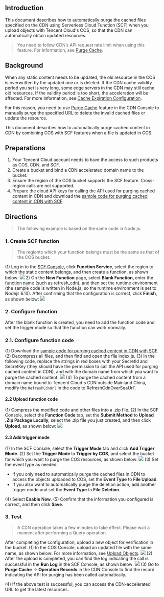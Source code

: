 ## Introduction
This document describes how to automatically purge the cached files specified on the CDN using Serverless Cloud Function (SCF) when you upload objects with Tencent Cloud's COS, so that the CDN can automatically obtain updated resources.

>You need to follow CDN’s API request rate limit when using this feature. For information, see [Purge Cache](https://intl.cloud.tencent.com/document/product/228/6299#url-.E5.88.B7.E6.96.B0).

## Background

When any static content needs to be updated, the old resource in the COS is overwritten by the updated one or is deleted. If the CDN cache validity period you set is very long, some edge servers in the CDN may still cache old resources. If the validity period is too short, the acceleration will be affected. For more information, see [Cache Expiration Configuration](https://intl.cloud.tencent.com/document/product/228/6290).

For this reason, you need to use [Purge Cache](https://intl.cloud.tencent.com/document/product/228/6299) feature in the CDN Console to manually purge the specified URL to delete the invalid cached files or update the resource.

This document describes how to automatically purge cached content in CDN by combining COS with SCF features when a file is updated in COS.

## Preparations

1. Your Tencent Cloud account needs to have the access to such products as COS, CDN, and SCF.
2. Create a bucket and bind a CDN accelerated domain name to the bucket.
3. Ensure the region of the COS bucket supports the SCF feature. Cross-region calls are not supported.
4. Prepare the cloud API keys for calling the API used for purging cached content in CDN and download the [sample code for purging cached content in CDN with SCF](https://main.qcloudimg.com/raw/757b646eb68e9b9a5b2fc4bf0fed2492/scf_about_cdn_refresh.zip).

## Directions

> The following example is based on the same code in Node.js.

### 1. Create SCF function
>The region​to which your function belongs must be the same as that of the COS bucket.

(1) Log in to the [SCF Console](https://console.cloud.tencent.com/scf/), click **Function Service**, select the region to which the static content belongs, and then create a function, as shown below:
![](https://main.qcloudimg.com/raw/c9e1a3307b1594de3c85c00bcbc71a88.png)
2) On the **New Function** page, select **Blank Function**, enter the function name (such as refresh_cdn), and then set the runtime environment (the sample code is written in Node.js, so the runtime environment is set to Nodejs 6.10). After confirming that the configuration is correct, click **Finish**, as shown below:
![](https://main.qcloudimg.com/raw/c1573fffc6b101f5052eb98de25f9363.png)

### 2. Configure function

After the blank function is created, you need to add the function code and set the trigger mode so that the function can work normally.

### 2.1. Configure function code

(1) Download the [sample code for purging cached content in CDN with SCF](https://main.qcloudimg.com/raw/757b646eb68e9b9a5b2fc4bf0fed2492/scf_about_cdn_refresh.zip).
(2) Decompress all files, and then find and open the file index.js.
(3) In the following code, replace the strings in red boxes with your SecretId and SecretKey (they should have the permission to call the API used for purging cached content in CDN), and with the domain name from which you want to purge the cached content.
![](https://main.qcloudimg.com/raw/b2b0eba560e3229fc402490f0737712b.png)
(4) To purge the cached content from a domain name bound to Tencent Cloud's CDN outside Mainland China, modify the `RefreshCdnUrl` in the code to RefreshCdnOverSeaUrl`.

#### 2.2 Upload function code

(1) Compress the modified code and other files into a .zip file.
(2) In the SCF Console, select the **Function Code** tab, set the **Submit Method** to **Upload .Zip Package Locally**, select the .zip file you just created, and then click **Upload**, as shown below:
![](https://main.qcloudimg.com/raw/cd8b91e4e678f89ed025b2068b098630.png)

#### 2.3 Add trigger mode

(1) In the SCF Console, select the **Trigger Mode** tab and click **Add Trigger Mode**.
(2) Set the **Trigger Mode** to **Trigger by COS**, and select the bucket for which you want to purge the COS resources, as shown below:
![](https://main.qcloudimg.com/raw/a9efd97963bda7bbce1d3e969647ba6c.png)
(3) Set the event type as needed.

- If you only need to automatically purge the cached files in CDN to access the objects uploaded to COS, set the **Event Type** to **File Upload**.
-  If you also want to automatically purge the deletion action, add another trigger mode and set the **Event Type** to **File Deletion**.

(4) Select **Enable Now**.
(5) Confirm that the information you configured is correct, and then click **Save**.

### 3. Test
>A CDN operation takes a few minutes to take effect. Please wait a moment after performing a Query operation.

After completing the configuration, upload a new object for verification in the bucket.
(1) In the COS Console, upload an updated file with the same name, as shown below:
For more information, see [Upload Objects](https://intl.cloud.tencent.com/document/product/436/13321).
![](https://main.qcloudimg.com/raw/9ed78c93c8f4b8231aefa7d4be345286.png)
(2) After the upload is completed, you can find the log indicating the call is successful in the **Run Log** in the SCF Console, as shown below:
![](https://main.qcloudimg.com/raw/77a7ff934dfc70ca530405a54fb795d1.png)
(3) Go to **Purge Cache** -> **Operation Records** in the CDN Console to find the record indicating the API for purging has been called automatically.

(4) If the above test is successful, you can access the CDN-accelerated URL to get the latest resources.

